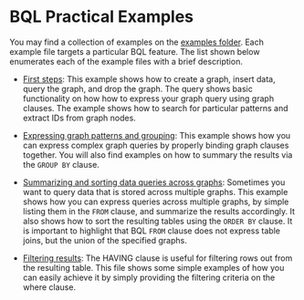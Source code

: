 # BQL Practical Examples

You may find a collection of examples on the [examples folder](../examples/bql).
Each example file targets a particular BQL feature. The list shown below enumerates
each of the example files with a brief description.

* [First steps](../examples/bql/example_0.bql): This example shows how to create
  a graph, insert data, query the graph, and drop the graph. The query shows
  basic functionality on how how to express your graph query using graph
  clauses. The example shows how to search for particular patterns and extract
  IDs from graph nodes.

* [Expressing graph patterns and grouping](../examples/bql/example_1.bql): This
  example shows how you can express complex graph queries by properly binding
  graph clauses together. You will also find examples on how to summary the
  results via the `GROUP BY` clause.

* [Summarizing and sorting data queries across graphs](../examples/bql/example_2.bql):
   Sometimes you want to query data that is stored across multiple graphs.
   This example shows how you can express queries across multiple graphs, by
   simple listing them in the `FROM` clause, and summarize the results
   accordingly. It also shows how to sort the resulting tables using the
   `ORDER BY` clause. It is important to highlight that BQL `FROM` clause does
   not express table joins, but the union of the specified graphs.

* [Filtering results](../examples/bql/example_3.bql):
   The HAVING clause is useful for filtering rows out from the resulting
   table. This file shows some simple examples of how you can easily achieve
   it by simply providing the filtering criteria on the where clause.
